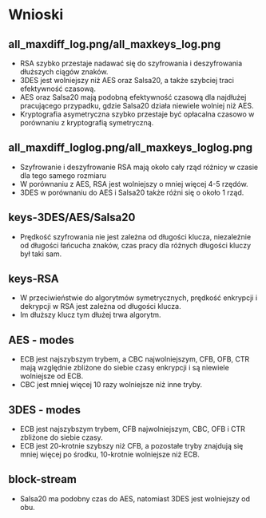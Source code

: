 # Wnioski

## all_maxdiff_log.png/all_maxkeys_log.png

* RSA szybko przestaje nadawać się do szyfrowania i deszyfrowania dłuższych ciągów znaków.
* 3DES jest wolniejszy niż AES oraz Salsa20, a także szybciej traci efektywność czasową.
* AES oraz Salsa20 mają podobną efektywność czasową dla najdłużej pracującego przypadku, gdzie Salsa20 działa niewiele wolniej niż AES.
* Kryptografia asymetryczna szybko przestaje być opłacalna czasowo w porównaniu z kryptografią symetryczną.

## all_maxdiff_loglog.png/all_maxkeys_loglog.png

* Szyfrowanie i deszyfrowanie RSA mają około cały rząd różnicy w czasie dla tego samego rozmiaru
* W porównaniu z AES, RSA jest wolniejszy o mniej więcej 4-5 rzędów.
* 3DES w porównaniu do AES i Salsa20 także różni się o około 1 rząd.

## keys-3DES/AES/Salsa20

* Prędkość szyfrowania nie jest zależna od długości klucza, niezależnie od długości łańcucha znaków, czas pracy dla różnych długości kluczy był taki sam.

## keys-RSA

* W przeciwieństwie do algorytmów symetrycznych, prędkość enkrypcji i dekrypcji w RSA jest zależna od długości klucza.
* Im dłuższy klucz tym dłużej trwa algorytm.

## AES - modes

* ECB jest najszybszym trybem, a CBC najwolniejszym, CFB, OFB, CTR mają względnie zbliżone do siebie czasy enkrypcji i są niewiele wolniejsze od ECB.
* CBC jest mniej więcej 10 razy wolniejsze niż inne tryby.

## 3DES - modes

* ECB jest najszybszym trybem, CFB najwolniejszym, CBC, OFB i CTR zbliżone do siebie czasy.
* ECB jest 20-krotnie szybszy niż CFB, a pozostałe tryby znajdują się mniej więcej po środku, 10-krotnie wolniejsze niż ECB.

## block-stream

* Salsa20 ma podobny czas do AES, natomiast 3DES jest wolniejszy od obu.
